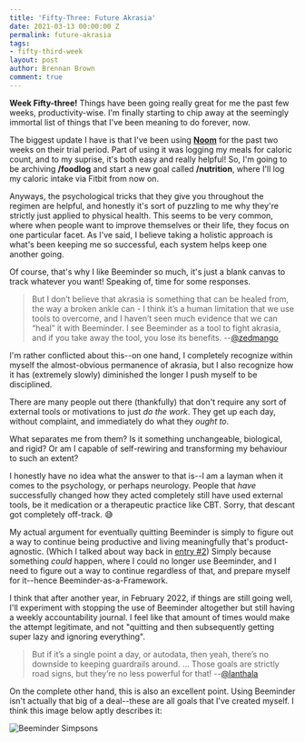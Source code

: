 ```yaml
---
title: 'Fifty-Three: Future Akrasia'
date: 2021-03-13 00:00:00 Z
permalink: future-akrasia
tags:
- fifty-third-week
layout: post
author: Brennan Brown
comment: true
---
```


**Week Fifty-three!** Things have been going really great for me the past few weeks, productivity-wise. I'm finally starting to chip away at the seemingly immortal list of things that I've been meaning to do forever, now.

The biggest update I have is that I've been using [**Noom**](https://www.noom.com/) for the past two weeks on their trial period. Part of using it was logging my meals for caloric count, and to my suprise, it's both easy and really helpful! So, I'm going to be archiving **/foodlog** and start a new goal called **/nutrition**, where I'll log my caloric intake via Fitbit from now on.

Anyways, the psychological tricks that they give you throughout the regimen are helpful, and honestly it's sort of puzzling to me why they're strictly just applied to physical health. This seems to be very common, where when people want to improve themselves or their life, they focus on one particular facet. As I've said, I believe taking a holistic approach is what's been keeping me so successful, each system helps keep one another going.

Of course, that's why I like Beeminder so much, it's just a blank canvas to track whatever you want! Speaking of, time for some responses.

> But I don’t believe that akrasia is something that can be healed from, the way a broken ankle can - I think it’s a human limitation that we use tools to overcome, and I haven’t seen much evidence that we can “heal” it with Beeminder. I see Beeminder as a tool to fight akrasia, and if you take away the tool, you lose its benefits.
> --[@zedmango](https://forum.beeminder.com/t/brennans-beeminder-journal/6340/84?u=brennanbrown)

I'm rather conflicted about this--on one hand, I completely recognize within myself the almost-obvious permanence of akrasia, but I also recognize how it has (extremely slowly) diminished the longer I push myself to be disciplined.

There are many people out there (thankfully) that don't require any sort of external tools or motivations to just _do the work_. They get up each day, without complaint, and immediately do what they _ought to_.

What separates me from them? Is it something unchangeable, biological, and rigid? Or am I capable of self-rewiring and transforming my behaviour to such an extent?

I honestly have no idea what the answer to that is--I am a layman when it comes to the psychology, or perhaps neurology. People that _have_ successfully changed how they acted completely still have used external tools, be it medication or a therapeutic practice like CBT. Sorry, that descant got completely off-track. 😅

My actual argument for eventually quitting Beeminder is simply to figure out a way to continue being productive and living meaningfully that's product-agnostic. (Which I talked about way back in [entry #2](https://journalkim.com/slow-steady)) Simply because something _could_ happen, where I could no longer use Beeminder, and I need to figure out a way to continue regardless of that, and prepare myself for it--hence Beeminder-as-a-Framework.

I think that after another year, in February 2022, if things are still going well, I'll experiment with stopping the use of Beeminder altogether but still having a weekly accountability journal. I feel like that amount of times would make the attempt legitimate, and not "quitting and then subsequently getting super lazy and ignoring everything".

> But if it’s a single point a day, or autodata, then yeah, there’s no downside to keeping guardrails around. ... Those goals are strictly road signs, but they’re no less powerful for that!
> --[@lanthala](https://forum.beeminder.com/t/brennans-beeminder-journal/6340/85?u=brennanbrown)

On the complete other hand, this is also an excellent point. Using Beeminder isn't actually that big of a deal--these are all goals that I've created myself. I think this image below aptly describes it:

<img src="https://i.postimg.cc/NMYZgqmH/beeminder-simpsons.jpg" alt="Beeminder Simpsons"/>
